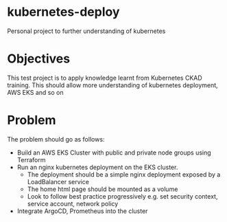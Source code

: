 # kubernetes-deploy
Personal project to further understanding of kubernetes

# Objectives
This test project is to apply knowledge learnt from Kubernetes CKAD training.
This should allow more understanding of kubernetes deployment, AWS EKS and so on


# Problem
The problem should go as follows:
- Build an AWS EKS Cluster with public and private node groups using Terraform
- Run an nginx kubernetes deployment on the EKS cluster.
    - The deployment should be a simple nginx deployment exposed by a LoadBalancer service
    - The home html page should be mounted as a volume
    - Look to follow best practice progressively e.g. set security context, service account, network policy
- Integrate ArgoCD, Prometheus into the cluster
